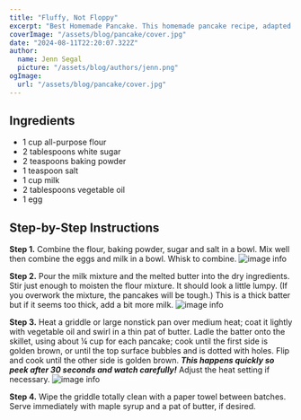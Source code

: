 ```yaml
---
title: "Fluffy, Not Floppy"
excerpt: "Best Homemade Pancake. This homemade pancake recipe, adapted from The New York Times Cookbook by Craig Claiborne, has been a beloved staple in my kitchen since my kids were little, and for good reason. Made with ingredients I always have hand—like flour, baking powder, sugar, salt, milk, eggs, and butter—the pancakes have the perfect texture: fluffy on the inside and crispy on the outside."
coverImage: "/assets/blog/pancake/cover.jpg"
date: "2024-08-11T22:20:07.322Z"
author:
  name: Jenn Segal
  picture: "/assets/blog/authors/jenn.png"
ogImage:
  url: "/assets/blog/pancake/cover.jpg"
---
```


## Ingredients

- 1 cup all-purpose flour
- 2 tablespoons white sugar
- 2 teaspoons baking powder
- 1 teaspoon salt
- 1 cup milk
- 2 tablespoons vegetable oil
- 1 egg

## Step-by-Step Instructions

**Step 1.** Combine the flour, baking powder, sugar and salt in a bowl. Mix well then combine the eggs and milk in a bowl. Whisk to combine.
   ![image info](/assets/blog/pancake/step-1.png)

**Step 2.** Pour the milk mixture and the melted butter into the dry ingredients. Stir just enough to moisten the flour mixture. It should look a little lumpy. (If you overwork the mixture, the pancakes will be tough.) This is a thick batter but if it seems too thick, add a bit more milk.
![image info](/assets/blog/pancake/step-2.png)

**Step 3.** Heat a griddle or large nonstick pan over medium heat; coat it lightly with vegetable oil and swirl in a thin pat of butter. Ladle the batter onto the skillet, using about ¼ cup for each pancake; cook until the first side is golden brown, or until the top surface bubbles and is dotted with holes. Flip and cook until the other side is golden brown. _**This happens quickly so peek after 30 seconds and watch carefully!**_ Adjust the heat setting if necessary.
![image info](/assets/blog/pancake/step-3.png)

**Step 4.** Wipe the griddle totally clean with a paper towel between batches. Serve immediately with maple syrup and a pat of butter, if desired.
